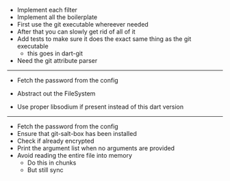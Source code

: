 * Implement each filter
* Implement all the boilerplate
* First use the git executable whereever needed
* After that you can slowly get rid of all of it
* Add tests to make sure it does the exact same thing as the git executable
  - this goes in dart-git
* Need the git attribute parser

---
* Fetch the password from the config
* Abstract out the FileSystem

* Use proper libsodium if present instead of this dart version


---

* Fetch the password from the config
* Ensure that git-salt-box has been installed
* Check if already encrypted
* Print the argument list when no arguments are provided
* Avoid reading the entire file into memory
  - Do this in chunks
  - But still sync

